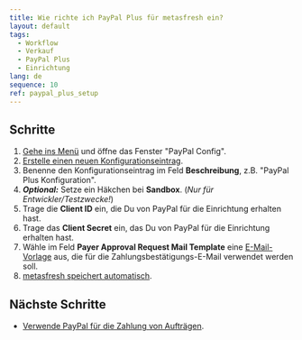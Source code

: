 ```yaml
---
title: Wie richte ich PayPal Plus für metasfresh ein?
layout: default
tags:
  - Workflow
  - Verkauf
  - PayPal Plus
  - Einrichtung
lang: de
sequence: 10
ref: paypal_plus_setup
---
```


## Schritte
1. [Gehe ins Menü](Menu) und öffne das Fenster "PayPal Config".
1. [Erstelle einen neuen Konfigurationseintrag](Neuer_Datensatz_Fenster_Webui).
1. Benenne den Konfigurationseintrag im Feld **Beschreibung**, z.B. "PayPal Plus Konfiguration".
1. ***Optional:*** Setze ein Häkchen bei **Sandbox**. (*Nur für Entwickler/Testzwecke!*)
1. Trage die **Client ID** ein, die Du von PayPal für die Einrichtung erhalten hast.
1. Trage das **Client Secret** ein, das Du von PayPal für die Einrichtung erhalten hast.
1. Wähle im Feld **Payer Approval Request Mail Template** eine [E-Mail-Vorlage](Email-Vorlage_anlegen) aus, die für die Zahlungsbestätigungs-E-Mail verwendet werden soll.
1. [metasfresh speichert automatisch](Speicheranzeige).

## Nächste Schritte
- [Verwende PayPal für die Zahlung von Aufträgen](PayPal_Zahlungsweise_Auftrag).
